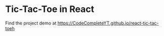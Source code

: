 # Tic-Tac-Toe in React

Find the project demo at https://CodeCompleteYT.github.io/react-tic-tac-toeh
